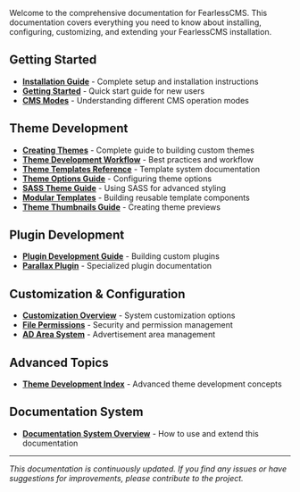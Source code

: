 <!-- json {
    "title": "FearlessCMS Documentation",
    "editor_mode": "easy",
    "template": "documentation"
} -->

Welcome to the comprehensive documentation for FearlessCMS. This documentation covers everything you need to know about installing, configuring, customizing, and extending your FearlessCMS installation.

## Getting Started

* **[Installation Guide](documentation/install)** \- Complete setup and installation instructions
* **[Getting Started](documentation/gettingstarted)** \- Quick start guide for new users
* **[CMS Modes](documentation/cms-modes)** \- Understanding different CMS operation modes

## Theme Development

* **[Creating Themes](documentation/creating-themes)** \- Complete guide to building custom themes
* **[Theme Development Workflow](documentation/theme-development-workflow)** \- Best practices and workflow
* **[Theme Templates Reference](documentation/theme-templates-reference)** \- Template system documentation
* **[Theme Options Guide](documentation/theme-options-guide)** \- Configuring theme options
* **[SASS Theme Guide](documentation/sass-theme-guide)** \- Using SASS for advanced styling
* **[Modular Templates](documentation/modular-templates)** \- Building reusable template components
* **[Theme Thumbnails Guide](documentation/theme-thumbnails-guide)** \- Creating theme previews

## Plugin Development

* **[Plugin Development Guide](documentation/plugin-development-guide)** \- Building custom plugins
* **[Parallax Plugin](documentation/parallax-plugin)** \- Specialized plugin documentation

## Customization & Configuration

* **[Customization Overview](documentation/customization-overview)** \- System customization options
* **[File Permissions](documentation/file-permissions)** \- Security and permission management
* **[AD Area System](documentation/ad-area-system)** \- Advertisement area management

## Advanced Topics

* **[Theme Development Index](documentation/theme-development-index)** \- Advanced theme development concepts

## Documentation System

* **[Documentation System Overview](documentation/DOCUMENTATION_SYSTEM)** \- How to use and extend this documentation

***

*This documentation is continuously updated. If you find any issues or have suggestions for improvements, please contribute to the project.*